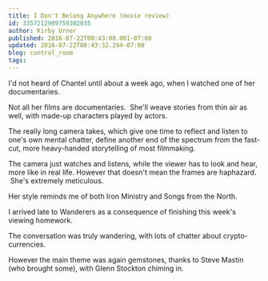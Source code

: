 ```yaml
---
title: I Don't Belong Anywhere (movie review)
id: 3357212989759302035
author: Kirby Urner
published: 2016-07-22T00:43:00.001-07:00
updated: 2016-07-22T00:43:32.294-07:00
blog: control_room
tags: 
---
```


[](https://www.flickr.com/photos/kirbyurner/28296111551/in/dateposted-public/)

I'd not heard of Chantel until about a week ago, when I watched one of her documentaries.

Not all her films are documentaries.  She'll weave stories from thin air as well, with made-up characters played by actors.

The really long camera takes, which give one time to reflect and listen to one's own mental chatter, define another end of the spectrum from the fast-cut, more heavy-handed storytelling of most filmmaking.

The camera just watches and listens, while the viewer has to look and hear, more like in real life. However that doesn't mean the frames are haphazard.  She's extremely meticulous.

Her style reminds me of both Iron Ministry and Songs from the North.

I arrived late to Wanderers as a consequence of finishing this week's viewing homework.

The conversation was truly wandering, with lots of chatter about crypto-currencies.

However the main theme was again gemstones, thanks to Steve Mastin (who brought some), with Glenn Stockton chiming in.

[](https://www.flickr.com/photos/kirbyurner/28334463242/in/dateposted-public/)